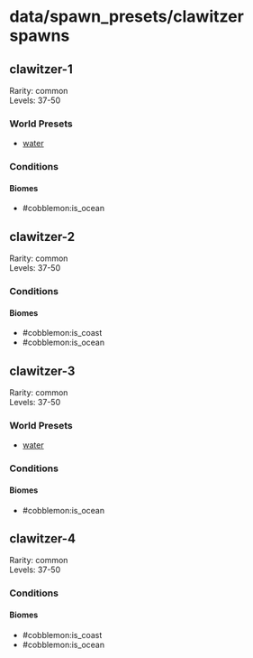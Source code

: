 # data/spawn_presets/clawitzer spawns  
  
## clawitzer-1  
Rarity: common  
Levels: 37-50  
  
### World Presets  
* [water](/data/world_presets/water.md)  
  
### Conditions  
  
#### Biomes  
  * #cobblemon:is_ocean
  
  
## clawitzer-2  
Rarity: common  
Levels: 37-50  
  
### Conditions  
  
#### Biomes  
  * #cobblemon:is_coast
  * #cobblemon:is_ocean
  
  
## clawitzer-3  
Rarity: common  
Levels: 37-50  
  
### World Presets  
* [water](/data/world_presets/water.md)  
  
### Conditions  
  
#### Biomes  
  * #cobblemon:is_ocean
  
  
## clawitzer-4  
Rarity: common  
Levels: 37-50  
  
### Conditions  
  
#### Biomes  
  * #cobblemon:is_coast
  * #cobblemon:is_ocean
  
